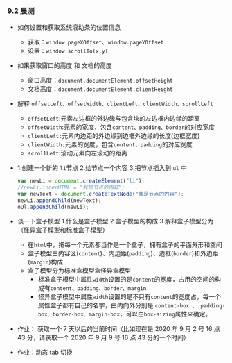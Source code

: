 ### 9.2 晨测

- 如何设置和获取系统滚动条的位置信息

  - 获取：`window.pageXOffset`、`window.pageYOffset`
  - 设置：`window.scrollTo(x,y)`

- 如果获取窗口的高度 和 文档的高度

  - 窗口高度：`document.documentElement.offsetHeight`
  - 文档高度：`document.documentElement.clientHeight`

- 解释 `offsetLeft、offsetWidth、clientLeft、clientWidth、scrollLeft`

  - `offsetLeft`:元素左边框的外边缘与包含块的左边框内边缘的距离
  - `offsetWidth`:元素的宽度，包含`content、padding、border`的对应宽度
  - `clientLeft:`元素内边距的外边缘到边框外边缘的长度(边框宽度)
  - `clientWidth:`元素的宽度，包含`content、padding`的对应宽度
  - `scrollLeft`:滚动元素向左滚动的距离

- 1.创建一个新的 `li`节点 2.给节点一个内容 3.把节点插入到 `ul` 中

  ```js
  var newLi = document.createElement("li");
  //newLi.innerHTML = "我是节点的内容";
  var newText = document.createTextNode("我是节点的内容");
  newLi.appendChild(newText);
  oUl.appendChild(newLi);
  ```

- 谈一下盒子模型 1.什么是盒子模型 2.盒子模型的构成 3.解释盒子模型分为（怪异盒子模型和标准盒子模型）

  - 在`html`中，把每一个元素都当作是一个盒子，拥有盒子的平面外形和空间
  - 盒子模型由内容区(`content`)、内边距(`padding`)、边框(`border`)和外边距(`margin`)构成
  - 盒子模型分为标准盒模型盒怪异盒模型
    - 标准盒子模型中属性`width`设置的是`content`的宽度，占用的空间的构成有`content、padding、border、margin`
    - 怪异盒子模型中属性`width`设置的是不只有`content`的宽度占，每一个属性盒子都有自己的名字，由内向外分别是 `content-box 、 padding-box、border-box、margin-box`，可以由`box-sizing`属性来确定。

- 作业：
  获取一个 7 天以后的当前时间（比如现在是 2020 年 9 月 2 号 16 点 43 分，请获取一个 2020 年 9 月 9 号 16 点 43 分的一个时间）

- 作业：动态 tab 切换